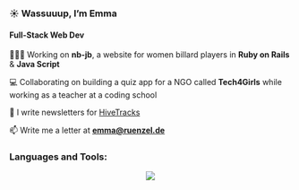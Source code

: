 <h3>☀️ Wassuuup, I’m Emma</h3>
<h4>Full-Stack Web Dev </h4>

👩🏼‍💻 Working on **nb-jb**, a website for women billard players in **Ruby on Rails** & **Java Script**

💻 Collaborating on building a quiz app for a NGO called **Tech4Girls** while working as a teacher at a coding school 

🐝 I write newsletters for [HiveTracks](www.hivetracks.com)

📫 Write me a letter at **emma@ruenzel.de**

<h3 align="left">Languages and Tools:</h3>

<p align="center">
  <a href="https://skillicons.dev">
    <img src="https://skillicons.dev/icons?i=ruby,html,css,js,postgres,git&perline=3" />
  </a>
</p>

